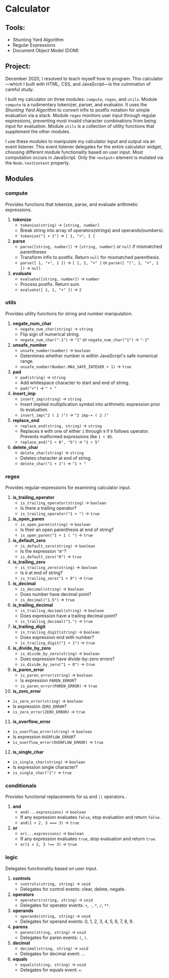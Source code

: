 # Calculator

## Tools:
- Shunting Yard Algorithm
- Regular Expressions
- Document Object Model (DOM)

## Project:
December 2020, I resolved to teach myself how to program. This calculator—which I built with HTML, CSS, and JavaScript—is the culmination of careful study.

I built my calculator on three modules: `compute`, `regex`, and `utils`. Module `compute` is a rudimentary tokenizer, parser, and evaluator. It uses the *Shunting Yard Algorithm* to convert infix to postfix notation for simple evaluation via a stack. Module `regex` monitors user input through regular expressions, preventing most invalid character combinations from being input for evaluation. Module `utils` is a collection of utility functions that supplement the other modules.

I use these modules to manipulate my calculator input and output via an event listener. This event listener delegates for the entire calculator widget, choosing different module functionality based on user input. Most computation occurs in JavaScript. Only the `<output>` element is mutated via the `Node.textContent` property.

## Modules
### compute
Provides functions that tokenize, parse, and evaluate arithmetic expressions.
1. **tokenize**
   - `tokenize(string)` -> `[string, number]`
   - Break string into array of operators(strings) and operands(numbers).
   - `tokenize("1 + 1")` -> `[ 1, "+", 1 ]`
2. **parse**
   - `parse([string, number])` -> `[string, number]` or `null` if mismatched parentheses
   - Transform infix to postfix. Return `null` for mismatched parenthesis.
   - `parse([ 1, "+", 1 ])` -> `[ 1, 1, "+" ]` or `parse([ "(", 1, "+", 1 ])` -> `null`
3. **evaluate**
   - `evaluate([string, number])` -> `number`
   - Process postfix. Return sum.
   - `evaluate([ 1, 1, "+" ])` -> `2`

### utils
Provides utility functions for string and number manipulation.
1. **negate_num_char**
   - `negate_num_char(string)` -> `string`
   - Flip sign of numerical string.
   - `negate_num_char("-1")` -> `"1"` or `negate_num_char("1")` -> `"-1"`
2. **unsafe_number**
   - `unsafe_number(number)` -> `boolean`
   - Determines whether number is within JavaScript's safe numerical range.
   - `unsafe_number(Number.MAX_SAFE_INTEGER + 1)` -> `true`
3. **pad**
   - `pad(string)` -> `string`
   - Add whitespace character to start and end of string.
   - `pad("+")` -> `" + "`
4. **insert_imp**
   - `insert_imp(string)` -> `string`
   - Insert implied multiplication symbol into arithmetic expression prior to evaluation.
   - `insert_imp("2 ( 2 )")` -> `"2 imp-× ( 2 )"`
5. **replace_end**
   - `replace_end(string, string)` -> `string`
   - Replaces `0` with one of either `1` through `9` if `0` follows operator. Prevents malformed expressions like `1 ÷ 05`.
   - `replace_end("1 ÷ 0", "5")` -> `"1 ÷ 5"`
6. **delete_char**
   - `delete_char(string)` -> `string`
   - Deletes character at end of string.
   - `delete_char("1 + 1")` -> `"1 + "`

### regex
Provides regular-expressions for examining calculator input.
1. **is_trailing_operator**
   - `is_trailing_operator(string)` -> `boolean`
   - Is there a trailing operator?
   - `is_trailing_operator("1 + ")` -> `true`
2. **is_open_paren**
   - `is_open_paren(string)` -> `boolean`
   - Is their an open parenthesis at end of string?
   - `is_open_paren("1 + 1 ( ")` -> `true`
3. **is_default_zero**
   - `is_default_zero(string)` -> `boolean`
   - Is the expression `"0"`?
   - `is_default_zero("0")` -> `true`
4. **is_trailing_zero**
   - `is_trailing_zero(string)` -> `boolean`
   - Is `0` at end of string?
   - `is_trailing_zero("1 + 0")` -> `true`
5. **is_decimal**
   - `is_decimal(string)` -> `boolean`
   - Does number have decimal point?
   - `is_decimal("1.5")` -> `true`
6. **is_trailing_decimal**
   - `is_trailing_decimal(string)` -> `boolean`
   - Does expression have a trailing decimal point?
   - `is_trailing_decimal("1.")` -> `true`
7. **is_trailing_digit**
   - `is_trailing_digit(string)` -> `boolean`
   - Does expression end with number?
   - `is_trailing_digit("1 + 1")` -> `true`
8. **is_divide_by_zero**
   - `is_divide_by_zero(string)` -> `boolean`
   - Does expression have divide-by-zero errors?
   - `is_divide_by_zero("1 ÷ 0")` -> `true`
9. **is_paren_error**
   - `is_paren_error(string)` -> `boolean`
   - Is expression `PAREN_ERROR`?
   - `is_paren_error(PAREN_ERROR)` -> `true`
10. **is_zero_error**
   - `is_zero_error(string)` -> `boolean`
   - Is expression `ZERO_ERROR`?
   - `is_zero_error(ZERO_ERROR)` -> `true`
11. **is_overflow_error**
   - `is_overflow_error(string)` -> `boolean`
   - Is expression `OVERFLOW_ERROR`?
   - `is_overflow_error(OVERFLOW_ERROR)` -> `true`
12. **is_single_char**
   - `is_single_char(string)` -> `boolean`
   - Is expression single character?
   - `is_single_char("1")` -> `true`

### conditionals
Provides functional replacements for `&&` and `||` operators..
1. **and**
   - `and(...expressions)` -> `boolean`
   - If any expression evaluates `false`, stop evaluation and return `false`.
   - `and(1 < 2, 3 === 3)` -> `true`
2. **or**
   - `or(...expressions)` -> `boolean`
   - If any expression evaluates `true`, stop evaluation and return `true`.
   - `or(1 < 2, 3 !== 3)` -> `true`

### logic
Delegates functionality based on user input.
1. **controls**
   - `controls(string, string)` -> `void`
   - Delegates for control events: clear, delete, negate.
2. **operators**
   - `operators(string, string)` -> `void`
   - Delegates for operator events: `+`, `-`, `*`, `/`, `**`.
3. **operands**
   - `operands(string, string)` -> `void`
   - Delegates for operand events: 0, 1, 2, 3, 4, 5, 6, 7, 8, 9.
4. **parens**
   - `parens(string, string)` -> `void`
   - Delegates for paren events: `(`, `)`.
5. **decimal**
   - `decimal(string, string)` -> `void`
   - Delegates for decimal event: ` . `.
6. **equals**
   - `equals(string, string)` -> `void`
   - Delegates for equals event: ` = `.
